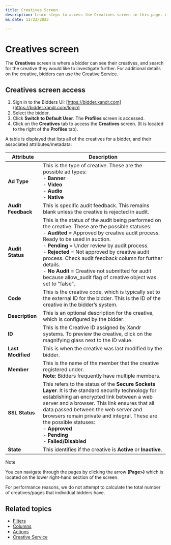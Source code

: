 ```yaml
---
title: Creatives Screen
description: Learn steps to access the Creatives screen in this page. Also this page covers a table with bidder and their associated attributes/metadata listed.
ms.date: 11/23/2023

---
```



# Creatives screen

The **Creatives** screen is where a bidder can see their creatives, and search for the creative they would like to investigate further. For additional details on the creative, bidders can use the [Creative Service](creative-service.md).

## Creatives screen access

1. Sign in to the Bidders UI: [https://bidder.xandr.com](https://bidder.xandr.com/login)
1. Select the bidder.
1. Click **Switch to Default User**. The **Profiles** screen is accessed.
1. Click on the **Creatives** tab to access the **Creatives** screen. (It is located to the right of the **Profiles** tab).

A table is displayed that lists all of the creatives for a bidder, and their associated attributes/metadata:

| Attribute | Description |
|--|--|
| **Ad Type** | This is the type of creative. These are the possible ad types: <br> - **Banner** <br> - **Video** <br> - **Audio** <br> - **Native** |
| **Audit Feedback** | This is specific audit feedback. This remains blank unless the creative is rejected in audit. |
| **Audit Status** | This is the status of the audit being performed on the creative. These are the possible statuses: <br> - **Audited** = Approved by creative audit process. Ready to be used in auction. <br> - **Pending** = Under review by audit process. <br> - **Rejected** = Not approved by creative audit process. Check audit feedback column for further details. <br> - **No Audit** = Creative not submitted for audit because allow_audit flag of creative object was set to "false". |
| **Code** | This is the creative code, which is typically set to the external ID for the bidder. This is the ID of the creative in the bidder’s system. |
| **Description** | This is an optional description for the creative, which is configured by the bidder. |
| **ID** | This is the Creative ID assigned by Xandr systems. To preview the creative, click on the magnifying glass next to the ID value. |
| **Last Modified** | This is when the creative was last modified by the bidder. |
| **Member** | This is the name of the member that the creative registered under. <br> **Note**: Bidders frequently have multiple members. |
| **SSL Status** | This refers to the status of the **Secure Sockets Layer**. It is the standard security technology for establishing an encrypted link between a web server and a browser. This link ensures that all data passed between the web server and browsers remain private and integral. These are the possible statuses: <br> - **Approved** <br> - **Pending** <br> - **Failed/Disabled** |
| **State** | This identifies if the creative is **Active** or **Inactive**. |

> [!NOTE]
> You can navigate through the pages by clicking the arrow **(Page>)** which is located on the lower right-hand section of the screen. 
>
> For performance reasons, we do not attempt to calculate the total number of creatives/pages that individual bidders have.

## Related topics

- [Filters](filters.md)
- [Columns](columns.md)
- [Actions](actions.md)
- [Creative Service](creative-service.md)
